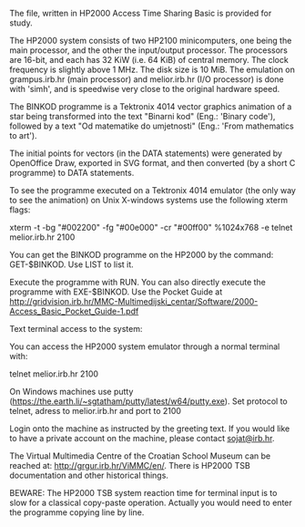 The file, written in HP2000 Access Time Sharing Basic is provided for study. 

The HP2000 system consists of two HP2100 minicomputers, one being the main processor, and the other the input/output processor. The processors are 16-bit, and each has 32 KiW (i.e. 64 KiB) of central memory. The clock frequency is slightly above 1 MHz. The disk size is 10 MiB. The emulation on grampus.irb.hr (main processor) and melior.irb.hr (I/O processor) is done with 'simh', and is speedwise very close to the original hardware speed.

The BINKOD programme is a Tektronix 4014 vector graphics animation of a star being transformed into the text "Binarni kod" (Eng.: 'Binary code'), followed by a text "Od matematike do umjetnosti"  (Eng.: 'From mathematics to art').

The initial points for vectors (in the DATA statements) were generated by OpenOffice Draw, exported in SVG format, and then converted (by a short C programme) to DATA statements.

To see the programme executed on a Tektronix 4014 emulator (the only way to see the animation) on Unix X-windows systems use the following xterm flags:

xterm -t -bg "#002200" -fg "#00e000" -cr "#00ff00" %1024x768 -e telnet melior.irb.hr 2100

You can get the BINKOD programme on the HP2000 by the command: GET-$BINKOD. Use LIST to list it.

Execute the programme with RUN. You can also directly execute the programme with EXE-$BINKOD. Use the Pocket Guide at http://gridvision.irb.hr/MMC-Multimedijski_centar/Software/2000-Access_Basic_Pocket_Guide-1.pdf


Text terminal access to the system:

You can access the HP2000 system emulator through a normal terminal with:

telnet melior.irb.hr 2100

On Windows machines use putty (https://the.earth.li/~sgtatham/putty/latest/w64/putty.exe). Set protocol to telnet, adress to melior.irb.hr and port to 2100

Login onto the machine as instructed by the greeting text. If you would like to have a private account on the machine, please contact sojat@irb.hr.



The Virtual Multimedia Centre of the Croatian School Museum can be reached at: http://grgur.irb.hr/ViMMC/en/. There is HP2000 TSB documentation and other historical things.

BEWARE: The HP2000 TSB system reaction time for terminal input is to slow for a classical copy-paste operation. Actually you would need to enter the programme copying line by line.
